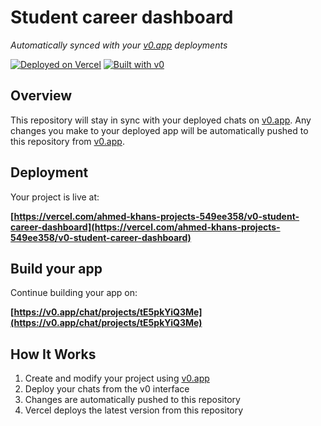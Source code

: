 # Student career dashboard

*Automatically synced with your [v0.app](https://v0.app) deployments*

[![Deployed on Vercel](https://img.shields.io/badge/Deployed%20on-Vercel-black?style=for-the-badge&logo=vercel)](https://vercel.com/ahmed-khans-projects-549ee358/v0-student-career-dashboard)
[![Built with v0](https://img.shields.io/badge/Built%20with-v0.app-black?style=for-the-badge)](https://v0.app/chat/projects/tE5pkYiQ3Me)

## Overview

This repository will stay in sync with your deployed chats on [v0.app](https://v0.app).
Any changes you make to your deployed app will be automatically pushed to this repository from [v0.app](https://v0.app).

## Deployment

Your project is live at:

**[https://vercel.com/ahmed-khans-projects-549ee358/v0-student-career-dashboard](https://vercel.com/ahmed-khans-projects-549ee358/v0-student-career-dashboard)**

## Build your app

Continue building your app on:

**[https://v0.app/chat/projects/tE5pkYiQ3Me](https://v0.app/chat/projects/tE5pkYiQ3Me)**

## How It Works

1. Create and modify your project using [v0.app](https://v0.app)
2. Deploy your chats from the v0 interface
3. Changes are automatically pushed to this repository
4. Vercel deploys the latest version from this repository